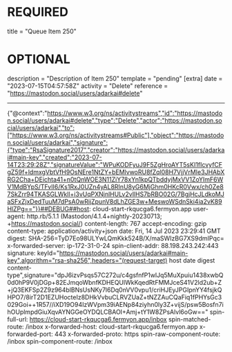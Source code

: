 
# REQUIRED
title = "Queue Item 250"
# OPTIONAL
description = "Description of Item 250"
template = "pending"
[extra]
date = "2023-07-15T04:57:58Z"
activity = "Delete"
reference = "https://mastodon.social/users/adarkai#delete"

---
{"@context":"https://www.w3.org/ns/activitystreams","id":"https://mastodon.social/users/adarkai#delete","type":"Delete","actor":"https://mastodon.social/users/adarkai","to":["https://www.w3.org/ns/activitystreams#Public"],"object":"https://mastodon.social/users/adarkai","signature":{"type":"RsaSignature2017","creator":"https://mastodon.social/users/adarkai#main-key","created":"2023-07-14T23:29:28Z","signatureValue":"WPuKODFyuJ9F5ZgHroAYT5sKI1fIcvyfCFgZ59f+ldmxgVbtVfH9OsNEre1NtZY+bEMlvwoRU8fZql08H7VjjVrMIe3JHAbXRG2Cha+DEichta41+n0tQnWOE3N11ZiY78xYn1kpQTbddyjMxVV1ZoYImF6WV1MdBYpS/TFvlI6/Ks1RxJ0UZn4yAL8RInU8yG6MjGhm0HKcR0Vwx/ch0Ze87SkZrr94TKASGLWkll+i3vUqPXNjnlHULv2vllHS7bRBO02G/7BgjHcJLdkoMJaSFxZjxDedTuuM7dPsA0wRijZpunV8dLhZGE3w+MeswoWSdnSki4ia2vK89HlZPg=="}}##DEBUG##host: cloud-start-rkqucga6.fermyon.app
user-agent: http.rb/5.1.1 (Mastodon/4.1.4+nightly-20230713; +https://mastodon.social/)
content-length: 767
accept-encoding: gzip
content-type: application/activity+json
date: Fri, 14 Jul 2023 23:29:41 GMT
digest: SHA-256=TyD7Eo98ULYwLQmKkk524B/X/maSWIzBG7XS9dmIPqc=
x-forwarded-server: ip-172-31-0-24
spin-client-addr: 88.198.243.242:443
signature: keyId="https://mastodon.social/users/adarkai#main-key",algorithm="rsa-sha256",headers="(request-target) host date digest content-type",signature="dpJ6izvPsqs57C272u/c4gsfnfP1wlJq5MuXpuiu1438xwbQ0d0hP9V0jDGp+82EJmqoWbnfKDHEQUlWkKqedRtFMMJceS41V2ld2ub+Z+jQ3EKFSp2Z9z964blBNsUsNKy7l6Dq0nVV0vpu1/criHJEyJPGIpnYY4fsjkQHPO7/8irT2D1EZUHocteIz8DHkVvbuCLRVZUaZ+tNZZAuCQaFiq1fPHYsGc3029Goi++1R57//iXD19O94IzWVpm39iAENp84ziyhn0ly3Z+vijS/psw5Bosfn7ihOUplmpdGiuXqvAYNGGeOYDQLCBAOI+Amj+tY1W8ZPsAlvl6oGw=="
spin-full-url: https://cloud-start-rkqucga6.fermyon.app/inbox
spin-matched-route: /inbox
x-forwarded-host: cloud-start-rkqucga6.fermyon.app
x-forwarded-port: 443
x-forwarded-proto: https
spin-raw-component-route: /inbox
spin-component-route: /inbox

